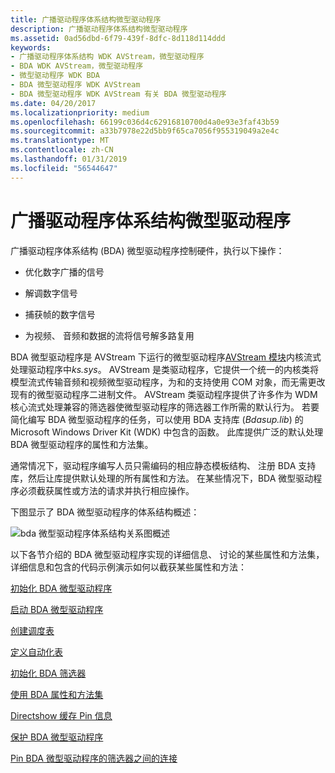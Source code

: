 ```yaml
---
title: 广播驱动程序体系结构微型驱动程序
description: 广播驱动程序体系结构微型驱动程序
ms.assetid: 0ad56dbd-6f79-439f-8dfc-8d118d114ddd
keywords:
- 广播驱动程序体系结构 WDK AVStream，微型驱动程序
- BDA WDK AVStream，微型驱动程序
- 微型驱动程序 WDK BDA
- BDA 微型驱动程序 WDK AVStream
- BDA 微型驱动程序 WDK AVStream 有关 BDA 微型驱动程序
ms.date: 04/20/2017
ms.localizationpriority: medium
ms.openlocfilehash: 66199c036d4c62916810700d4a0e93e3faf43b59
ms.sourcegitcommit: a33b7978e22d5bb9f65ca7056f955319049a2e4c
ms.translationtype: MT
ms.contentlocale: zh-CN
ms.lasthandoff: 01/31/2019
ms.locfileid: "56544647"
---
```

# <a name="broadcast-driver-architecture-minidrivers"></a>广播驱动程序体系结构微型驱动程序





广播驱动程序体系结构 (BDA) 微型驱动程序控制硬件，执行以下操作：

-   优化数字广播的信号

-   解调数字信号

-   捕获帧的数字信号

-   为视频、 音频和数据的流将信号解多路复用

BDA 微型驱动程序是 AVStream 下运行的微型驱动程序[AVStream 模块](avstream-overview.md)内核流式处理驱动程序中*ks.sys*。 AVStream 是类驱动程序，它提供一个统一的内核类将模型流式传输音频和视频微型驱动程序，为和的支持使用 COM 对象，而无需更改现有的微型驱动程序二进制文件。 AVStream 类驱动程序提供了许多作为 WDM 核心流式处理兼容的筛选器使微型驱动程序的筛选器工作所需的默认行为。 若要简化编写 BDA 微型驱动程序的任务，可以使用 BDA 支持库 (*Bdasup.lib*) 的 Microsoft Windows Driver Kit (WDK) 中包含的函数。 此库提供广泛的默认处理 BDA 微型驱动程序的属性和方法集。

通常情况下，驱动程序编写人员只需编码的相应静态模板结构、 注册 BDA 支持库，然后让库提供默认处理的所有属性和方法。 在某些情况下，BDA 微型驱动程序必须截获属性或方法的请求并执行相应操作。

下图显示了 BDA 微型驱动程序的体系结构概述：

![bda 微型驱动程序体系结构关系图概述](images/bdaarch.png)

以下各节介绍的 BDA 微型驱动程序实现的详细信息、 讨论的某些属性和方法集，详细信息和包含的代码示例演示如何以截获某些属性和方法：

[初始化 BDA 微型驱动程序](initializing-a-bda-minidriver.md)

[启动 BDA 微型驱动程序](starting-a-bda-minidriver.md)

[创建调度表](creating-dispatch-tables.md)

[定义自动化表](defining-automation-tables.md)

[初始化 BDA 筛选器](initializing-a-bda-filter.md)

[使用 BDA 属性和方法集](using-bda-property-and-method-sets.md)

[Directshow 缓存 Pin 信息](caching-pin-information-for-directshow.md)

[保护 BDA 微型驱动程序](securing-a-bda-minidriver.md)

[Pin BDA 微型驱动程序的筛选器之间的连接](connecting-between-pins-of-filters-for-bda-minidrivers.md)

 

 




